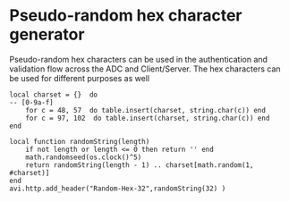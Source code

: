 # Pseudo-random	hex	character	generator
Pseudo-random	hex	characters can	be	used	in	the	authentication	and	validation	flow	across
the	ADC	and	Client/Server.	The	hex	characters	can	be	used	for	different	purposes	as	well

```
local charset = {}  do
-- [0-9a-f]
    for c = 48, 57  do table.insert(charset, string.char(c)) end
    for c = 97, 102  do table.insert(charset, string.char(c)) end
end

local function randomString(length)
    if not length or length <= 0 then return '' end
    math.randomseed(os.clock()^5)
    return randomString(length - 1) .. charset[math.random(1, #charset)]
end
avi.http.add_header("Random-Hex-32",randomString(32) )
```
